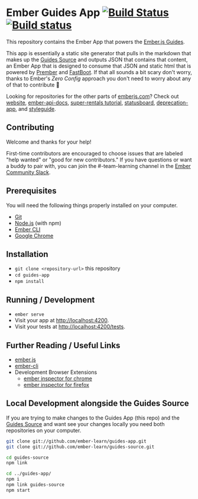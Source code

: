 # Ember Guides App [![Build Status](https://travis-ci.org/ember-learn/guides-app.svg?branch=master)](https://travis-ci.org/ember-learn/guides-app) [![Build status](https://ci.appveyor.com/api/projects/status/leil0lxhqtuvh7ga/branch/master?svg=true)](https://ci.appveyor.com/project/sivakumar-kailasam/guides-app/branch/master)

This repository contains the Ember App that powers the [Ember.js
Guides](https://guides.emberjs.com).

This app is essentially a static site generator that pulls in
the markdown that makes up the [Guides Source](https://github.com/ember-learn/guides-source) and
outputs JSON that contains that content, an Ember App that  is designed to consume that JSON and
static html that is powered by [Prember](https://github.com/ef4/prember) and
[FastBoot](https://www.ember-fastboot.com/). If that all sounds a bit scary don't worry, thanks to
Ember's _Zero Config_ approach you don't need to worry about any of that to contribute 🎉

Looking for repositories for the other parts of [emberjs.com](https://emberjs.com)? Check out
[website](https://github.com/emberjs/website),
[ember-api-docs](https://github.com/ember-learn/ember-api-docs), [super-rentals
tutorial](https://github.com/ember-learn/super-rentals),
[statusboard](https://github.com/ember-learn/statusboard),
[deprecation-app](https://github.com/ember-learn/deprecation-app), and
[styleguide](https://github.com/ember-learn/ember-styleguide).

## Contributing

Welcome and thanks for your help!

First-time contributors are encouraged to choose issues that are
labeled "help wanted" or "good for new contributors." If you have questions or want a buddy to pair
with, you can join the #-team-learning channel in the [Ember Community
Slack](https://ember-community-slackin.herokuapp.com/).

## Prerequisites

You will need the following things properly installed on your computer.

* [Git](https://git-scm.com/)
* [Node.js](https://nodejs.org/) (with npm)
* [Ember CLI](https://ember-cli.com/)
* [Google Chrome](https://google.com/chrome/)

## Installation

* `git clone <repository-url>` this repository
* `cd guides-app`
* `npm install`

## Running / Development

* `ember serve`
* Visit your app at [http://localhost:4200](http://localhost:4200).
* Visit your tests at [http://localhost:4200/tests](http://localhost:4200/tests).

## Further Reading / Useful Links

* [ember.js](https://emberjs.com/)
* [ember-cli](https://ember-cli.com/)
* Development Browser Extensions
  * [ember inspector for chrome](https://chrome.google.com/webstore/detail/ember-inspector/bmdblncegkenkacieihfhpjfppoconhi)
  * [ember inspector for firefox](https://addons.mozilla.org/en-US/firefox/addon/ember-inspector/)


## Local Development alongside the Guides Source

If you are trying to make changes to the Guides App (this repo) and the [Guides
Source](https://github.com/ember-learn/guides-source) and want see your changes locally you need
both repositories on your computer.

```sh
git clone git://github.com/ember-learn/guides-app.git
git clone git://github.com/ember-learn/guides-source.git

cd guides-source
npm link

cd ../guides-app/
npm i
npm link guides-source
npm start
```  
